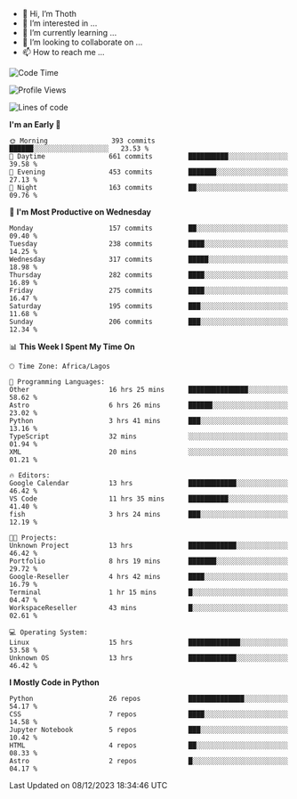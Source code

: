<!---
thoth2357/thoth2357 is a ✨ special ✨ repository because its `README.md` (this file) appears on your GitHub profile.
You can click the Preview link to take a look at your changes.
--->

- 👋 Hi, I’m Thoth
- 👀 I’m interested in ...
- 🌱 I’m currently learning ...
- 💞️ I’m looking to collaborate on ...
- 📫 How to reach me ...




<!--START_SECTION:waka-->
![Code Time](http://img.shields.io/badge/Code%20Time-2%2C543%20hrs%2035%20mins-blue)

![Profile Views](http://img.shields.io/badge/Profile%20Views-0-blue)

![Lines of code](https://img.shields.io/badge/From%20Hello%20World%20I%27ve%20Written-30.2%20million%20lines%20of%20code-blue)

**I'm an Early 🐤** 

```text
🌞 Morning                393 commits         ██████░░░░░░░░░░░░░░░░░░░   23.53 % 
🌆 Daytime                661 commits         ██████████░░░░░░░░░░░░░░░   39.58 % 
🌃 Evening                453 commits         ███████░░░░░░░░░░░░░░░░░░   27.13 % 
🌙 Night                  163 commits         ██░░░░░░░░░░░░░░░░░░░░░░░   09.76 % 
```
📅 **I'm Most Productive on Wednesday** 

```text
Monday                   157 commits         ██░░░░░░░░░░░░░░░░░░░░░░░   09.40 % 
Tuesday                  238 commits         ████░░░░░░░░░░░░░░░░░░░░░   14.25 % 
Wednesday                317 commits         █████░░░░░░░░░░░░░░░░░░░░   18.98 % 
Thursday                 282 commits         ████░░░░░░░░░░░░░░░░░░░░░   16.89 % 
Friday                   275 commits         ████░░░░░░░░░░░░░░░░░░░░░   16.47 % 
Saturday                 195 commits         ███░░░░░░░░░░░░░░░░░░░░░░   11.68 % 
Sunday                   206 commits         ███░░░░░░░░░░░░░░░░░░░░░░   12.34 % 
```


📊 **This Week I Spent My Time On** 

```text
🕑︎ Time Zone: Africa/Lagos

💬 Programming Languages: 
Other                    16 hrs 25 mins      ███████████████░░░░░░░░░░   58.62 % 
Astro                    6 hrs 26 mins       ██████░░░░░░░░░░░░░░░░░░░   23.02 % 
Python                   3 hrs 41 mins       ███░░░░░░░░░░░░░░░░░░░░░░   13.16 % 
TypeScript               32 mins             ░░░░░░░░░░░░░░░░░░░░░░░░░   01.94 % 
XML                      20 mins             ░░░░░░░░░░░░░░░░░░░░░░░░░   01.21 % 

🔥 Editors: 
Google Calendar          13 hrs              ████████████░░░░░░░░░░░░░   46.42 % 
VS Code                  11 hrs 35 mins      ██████████░░░░░░░░░░░░░░░   41.40 % 
fish                     3 hrs 24 mins       ███░░░░░░░░░░░░░░░░░░░░░░   12.19 % 

🐱‍💻 Projects: 
Unknown Project          13 hrs              ████████████░░░░░░░░░░░░░   46.42 % 
Portfolio                8 hrs 19 mins       ███████░░░░░░░░░░░░░░░░░░   29.72 % 
Google-Reseller          4 hrs 42 mins       ████░░░░░░░░░░░░░░░░░░░░░   16.79 % 
Terminal                 1 hr 15 mins        █░░░░░░░░░░░░░░░░░░░░░░░░   04.47 % 
WorkspaceReseller        43 mins             █░░░░░░░░░░░░░░░░░░░░░░░░   02.61 % 

💻 Operating System: 
Linux                    15 hrs              █████████████░░░░░░░░░░░░   53.58 % 
Unknown OS               13 hrs              ████████████░░░░░░░░░░░░░   46.42 % 
```

**I Mostly Code in Python** 

```text
Python                   26 repos            ██████████████░░░░░░░░░░░   54.17 % 
CSS                      7 repos             ████░░░░░░░░░░░░░░░░░░░░░   14.58 % 
Jupyter Notebook         5 repos             ███░░░░░░░░░░░░░░░░░░░░░░   10.42 % 
HTML                     4 repos             ██░░░░░░░░░░░░░░░░░░░░░░░   08.33 % 
Astro                    2 repos             █░░░░░░░░░░░░░░░░░░░░░░░░   04.17 % 
```




 Last Updated on 08/12/2023 18:34:46 UTC
<!--END_SECTION:waka-->
<!--![](http://github-profile-summary-cards.vercel.app/api/cards/profile-details?username=thoth2357&theme=2077)

![](http://github-profile-summary-cards.vercel.app/api/cards/stats?username=thoth2357&theme=2077)![](http://github-profile-summary-cards.vercel.app/api/cards/productive-time?username=thoth2357&theme=2077&utcOffset=8) -->
